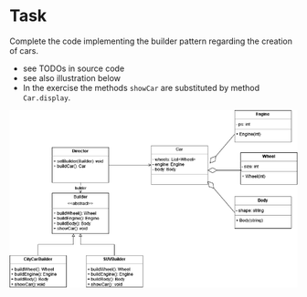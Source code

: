 # Task
Complete the code implementing the builder pattern regarding the creation of cars.

- see TODOs in source code
- see also illustration below
- In the exercise the methods `showCar` are substituted by method `Car.display`.

![car_builder.png](car_builder.png)